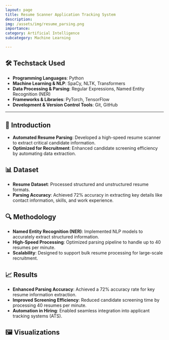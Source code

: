 ```yaml
---
layout: page  
title: Resume Scanner Application Tracking System  
description:  
img: /assets/img/resume_parsing.png  
importance:  
category: Artificial Intelligence  
subcategory: Machine Learning  

---
```


## 🛠️ **Techstack Used**  

- **Programming Languages**: Python  
- **Machine Learning & NLP**: SpaCy, NLTK, Transformers  
- **Data Processing & Parsing**: Regular Expressions, Named Entity Recognition (NER)  
- **Frameworks & Libraries**: PyTorch, TensorFlow  
- **Development & Version Control Tools**: Git, GitHub  

---

## 📖 **Introduction**  

- **Automated Resume Parsing**: Developed a high-speed resume scanner to extract critical candidate information.  
- **Optimized for Recruitment**: Enhanced candidate screening efficiency by automating data extraction.  

## 📊 **Dataset**  

- **Resume Dataset**: Processed structured and unstructured resume formats.  
- **Parsing Accuracy**: Achieved 72% accuracy in extracting key details like contact information, skills, and work experience.  

## 🔍 **Methodology**  

- **Named Entity Recognition (NER)**: Implemented NLP models to accurately extract structured information.  
- **High-Speed Processing**: Optimized parsing pipeline to handle up to 40 resumes per minute.  
- **Scalability**: Designed to support bulk resume processing for large-scale recruitment.  

## 📈 **Results**  

- **Enhanced Parsing Accuracy**: Achieved a 72% accuracy rate for key resume information extraction.  
- **Improved Screening Efficiency**: Reduced candidate screening time by processing 40 resumes per minute.  
- **Automation in Hiring**: Enabled seamless integration into applicant tracking systems (ATS).  

## 🖼️ **Visualizations**  

[//]: # (_Visual representations of the project:_  )

[//]: # ()
[//]: # (![Resume Scanner Application]&#40;/assets/img/resume_parsing_visual.jpeg&#41;  )

[//]: # ()
[//]: # (---)
